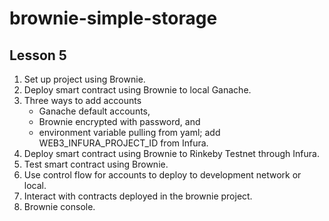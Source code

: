 # brownie-simple-storage

## Lesson 5
1. Set up project using Brownie.
2. Deploy smart contract using Brownie to local Ganache.
3. Three ways to add accounts 
   * Ganache default accounts,
   * Brownie encrypted with password, and 
   * environment variable pulling from yaml; add WEB3_INFURA_PROJECT_ID from Infura.
4. Deploy smart contract using Brownie to Rinkeby Testnet through Infura. 
5. Test smart contract using Brownie.
6. Use control flow for accounts to deploy to development network or local.
7. Interact with contracts deployed in the brownie project.
8. Brownie console.

